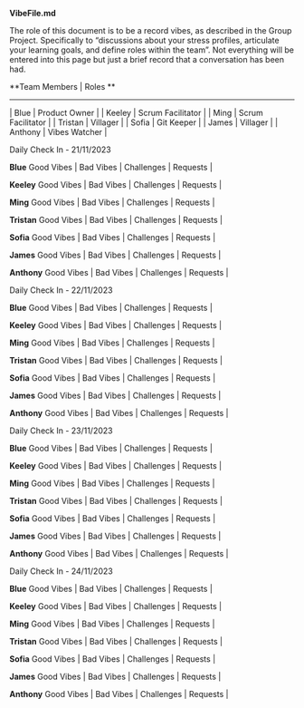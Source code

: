 **VibeFile.md**

The role of this document is to be a record vibes, as described in the Group Project.
Specifically to “discussions about your stress profiles, articulate your learning goals, and define roles within the team”. Not everything will be entered into this page but just a brief record that a conversation has been had. 

**Team Members	| Roles	**
__________________________________
| Blue       	| Product Owner	    |
| Keeley   		| Scrum Facilitator	|
| Ming        | Scrum Facilitator	|
| Tristan     | Villager		      |
| Sofia       | Git Keeper	    	|
| James      	| Villager		      |
| Anthony		  | Vibes Watcher    	|


Daily Check In - 21/11/2023

**Blue**
Good Vibes	|
Bad Vibes  	|
Challenges 	|
Requests	  |

**Keeley**
Good Vibes	|
Bad Vibes  	|
Challenges 	|
Requests  	|

**Ming**
Good Vibes	|
Bad Vibes  	|
Challenges 	|
Requests  	|

**Tristan**
Good Vibes	|
Bad Vibes  	|
Challenges 	|
Requests  	|

**Sofia**
Good Vibes	|
Bad Vibes  	|
Challenges 	|
Requests  	|

**James**
Good Vibes	|
Bad Vibes  	|
Challenges 	|
Requests  	|

**Anthony**
Good Vibes	|
Bad Vibes  	|
Challenges 	|
Requests  	|


Daily Check In - 22/11/2023

**Blue**
Good Vibes	|
Bad Vibes  	|
Challenges 	|
Requests	  |

**Keeley**
Good Vibes	|
Bad Vibes  	|
Challenges 	|
Requests  	|

**Ming**
Good Vibes	|
Bad Vibes  	|
Challenges 	|
Requests  	|

**Tristan**
Good Vibes	|
Bad Vibes  	|
Challenges 	|
Requests  	|

**Sofia**
Good Vibes	|
Bad Vibes  	|
Challenges 	|
Requests  	|

**James**
Good Vibes	|
Bad Vibes  	|
Challenges 	|
Requests  	|

**Anthony**
Good Vibes	|
Bad Vibes  	|
Challenges 	|
Requests  	|

Daily Check In - 23/11/2023

**Blue**
Good Vibes	|
Bad Vibes  	|
Challenges 	|
Requests	  |

**Keeley**
Good Vibes	|
Bad Vibes  	|
Challenges 	|
Requests  	|

**Ming**
Good Vibes	|
Bad Vibes  	|
Challenges 	|
Requests  	|

**Tristan**
Good Vibes	|
Bad Vibes  	|
Challenges 	|
Requests  	|

**Sofia**
Good Vibes	|
Bad Vibes  	|
Challenges 	|
Requests  	|

**James**
Good Vibes	|
Bad Vibes  	|
Challenges 	|
Requests  	|

**Anthony**
Good Vibes	|
Bad Vibes  	|
Challenges 	|
Requests  	|


Daily Check In - 24/11/2023

**Blue**
Good Vibes	|
Bad Vibes  	|
Challenges 	|
Requests	  |

**Keeley**
Good Vibes	|
Bad Vibes  	|
Challenges 	|
Requests  	|

**Ming**
Good Vibes	|
Bad Vibes  	|
Challenges 	|
Requests  	|

**Tristan**
Good Vibes	|
Bad Vibes  	|
Challenges 	|
Requests  	|

**Sofia**
Good Vibes	|
Bad Vibes  	|
Challenges 	|
Requests  	|

**James**
Good Vibes	|
Bad Vibes  	|
Challenges 	|
Requests  	|

**Anthony**
Good Vibes	|
Bad Vibes  	|
Challenges 	|
Requests  	|


